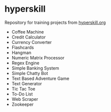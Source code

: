 # hyperskill
Repository for training projects from [hyperskill.org](https://hyperskill.org/)

* Coffee Machine
* Credit Calculator
* Currency Converter
* Flashcards
* Hangman
* Numeric Matrix Processor
* Regex Engine
* Simple Banking System
* Simple Chatty Bot
* Text Based Adventure Game
* Text Generator
* Tic Tac Toe
* To-Do List
* Web Scraper
* Zookeeper
